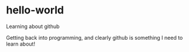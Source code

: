 # hello-world
Learning about github

Getting back into programming, and clearly github is something I need to learn about!
